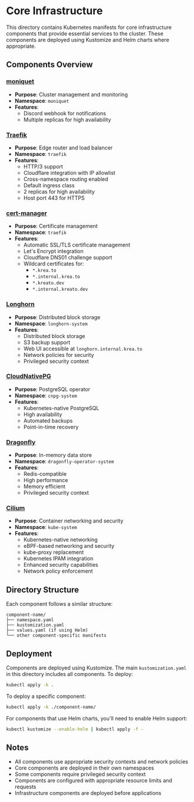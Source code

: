 # Core Infrastructure

This directory contains Kubernetes manifests for core infrastructure components that provide essential services to the cluster. These components are deployed using Kustomize and Helm charts where appropriate.

## Components Overview

### [moniquet](https://github.com/kreatoo/moniquet)
- **Purpose**: Cluster management and monitoring
- **Namespace**: `moniquet`
- **Features**:
    - Discord webhook for notifications
    - Multiple replicas for high availability

### [Traefik](https://github.com/traefik/traefik)
- **Purpose**: Edge router and load balancer
- **Namespace**: `traefik`
- **Features**:
  - HTTP/3 support
  - Cloudflare integration with IP allowlist
  - Cross-namespace routing enabled
  - Default ingress class
  - 2 replicas for high availability
  - Host port 443 for HTTPS

### [cert-manager](https://github.com/cert-manager/cert-manager)
- **Purpose**: Certificate management
- **Namespace**: `traefik`
- **Features**:
  - Automatic SSL/TLS certificate management
  - Let's Encrypt integration
  - Cloudflare DNS01 challenge support
  - Wildcard certificates for:
    - `*.krea.to`
    - `*.internal.krea.to`
    - `*.kreato.dev`
    - `*.internal.kreato.dev`

### [Longhorn](https://github.com/longhorn/longhorn)
- **Purpose**: Distributed block storage
- **Namespace**: `longhorn-system`
- **Features**:
  - Distributed block storage
  - S3 backup support
  - Web UI accessible at `longhorn.internal.krea.to`
  - Network policies for security
  - Privileged security context

### [CloudNativePG](https://github.com/cloudnative-pg/cloudnative-pg)
- **Purpose**: PostgreSQL operator
- **Namespace**: `cnpg-system`
- **Features**:
  - Kubernetes-native PostgreSQL
  - High availability
  - Automated backups
  - Point-in-time recovery

### [Dragonfly](https://github.com/dragonflydb/dragonfly)
- **Purpose**: In-memory data store
- **Namespace**: `dragonfly-operator-system`
- **Features**:
  - Redis-compatible
  - High performance
  - Memory efficient
  - Privileged security context

### [Cilium](https://github.com/cilium/cilium)
- **Purpose**: Container networking and security
- **Namespace**: `kube-system`
- **Features**:
  - Kubernetes-native networking
  - eBPF-based networking and security
  - kube-proxy replacement
  - Kubernetes IPAM integration
  - Enhanced security capabilities
  - Network policy enforcement

## Directory Structure

Each component follows a similar structure:
```
component-name/
├── namespace.yaml
├── kustomization.yaml
├── values.yaml (if using Helm)
└── other component-specific manifests
```

## Deployment

Components are deployed using Kustomize. The main `kustomization.yaml` in this directory includes all components. To deploy:

```bash
kubectl apply -k .
```

To deploy a specific component:

```bash
kubectl apply -k ./component-name/
```

For components that use Helm charts, you'll need to enable Helm support:

```bash
kubectl kustomize --enable-helm | kubectl apply -f -
```

## Notes

- All components use appropriate security contexts and network policies
- Core components are deployed in their own namespaces
- Some components require privileged security context
- Components are configured with appropriate resource limits and requests
- Infrastructure components are deployed before applications 
